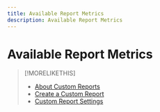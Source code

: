 ```yaml
---
title: Available Report Metrics
description: Available Report Metrics
---
```


# Available Report Metrics

<!-- Shay has been maintaining a list at https://education.tubemogul.com/new/glossary-of-reporting-metrics-and-dimensions/. We need to migrate it to Markdown. A table is ideal, but text organized into sections would be easier for now. See /help/dsp/campaign-management/placements/placement-settings.md for an example of how to organize settings. -->

>[!MORELIKETHIS]
>
>* [About Custom Reports](/help/dsp/reports/report-about.md)
>* [Create a Custom Report](/help/dsp/reports/report-create.md)
>* [Custom Report Settings](/help/dsp/reports/report-settings.md)
